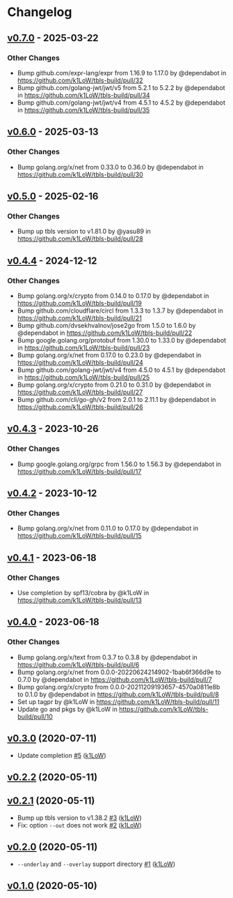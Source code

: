# Changelog

## [v0.7.0](https://github.com/k1LoW/tbls-build/compare/v0.6.0...v0.7.0) - 2025-03-22
### Other Changes
- Bump github.com/expr-lang/expr from 1.16.9 to 1.17.0 by @dependabot in https://github.com/k1LoW/tbls-build/pull/32
- Bump github.com/golang-jwt/jwt/v5 from 5.2.1 to 5.2.2 by @dependabot in https://github.com/k1LoW/tbls-build/pull/34
- Bump github.com/golang-jwt/jwt/v4 from 4.5.1 to 4.5.2 by @dependabot in https://github.com/k1LoW/tbls-build/pull/35

## [v0.6.0](https://github.com/k1LoW/tbls-build/compare/v0.5.0...v0.6.0) - 2025-03-13
### Other Changes
- Bump golang.org/x/net from 0.33.0 to 0.36.0 by @dependabot in https://github.com/k1LoW/tbls-build/pull/30

## [v0.5.0](https://github.com/k1LoW/tbls-build/compare/v0.4.4...v0.5.0) - 2025-02-16
### Other Changes
- Bump up tbls version to v1.81.0 by @yasu89 in https://github.com/k1LoW/tbls-build/pull/28

## [v0.4.4](https://github.com/k1LoW/tbls-build/compare/v0.4.3...v0.4.4) - 2024-12-12
### Other Changes
- Bump golang.org/x/crypto from 0.14.0 to 0.17.0 by @dependabot in https://github.com/k1LoW/tbls-build/pull/19
- Bump github.com/cloudflare/circl from 1.3.3 to 1.3.7 by @dependabot in https://github.com/k1LoW/tbls-build/pull/21
- Bump github.com/dvsekhvalnov/jose2go from 1.5.0 to 1.6.0 by @dependabot in https://github.com/k1LoW/tbls-build/pull/22
- Bump google.golang.org/protobuf from 1.30.0 to 1.33.0 by @dependabot in https://github.com/k1LoW/tbls-build/pull/23
- Bump golang.org/x/net from 0.17.0 to 0.23.0 by @dependabot in https://github.com/k1LoW/tbls-build/pull/24
- Bump github.com/golang-jwt/jwt/v4 from 4.5.0 to 4.5.1 by @dependabot in https://github.com/k1LoW/tbls-build/pull/25
- Bump golang.org/x/crypto from 0.21.0 to 0.31.0 by @dependabot in https://github.com/k1LoW/tbls-build/pull/27
- Bump github.com/cli/go-gh/v2 from 2.0.1 to 2.11.1 by @dependabot in https://github.com/k1LoW/tbls-build/pull/26

## [v0.4.3](https://github.com/k1LoW/tbls-build/compare/v0.4.2...v0.4.3) - 2023-10-26
### Other Changes
- Bump google.golang.org/grpc from 1.56.0 to 1.56.3 by @dependabot in https://github.com/k1LoW/tbls-build/pull/17

## [v0.4.2](https://github.com/k1LoW/tbls-build/compare/v0.4.1...v0.4.2) - 2023-10-12
### Other Changes
- Bump golang.org/x/net from 0.11.0 to 0.17.0 by @dependabot in https://github.com/k1LoW/tbls-build/pull/15

## [v0.4.1](https://github.com/k1LoW/tbls-build/compare/v0.4.0...v0.4.1) - 2023-06-18
### Other Changes
- Use completion by spf13/cobra by @k1LoW in https://github.com/k1LoW/tbls-build/pull/13

## [v0.4.0](https://github.com/k1LoW/tbls-build/compare/v0.3.0...v0.4.0) - 2023-06-18
### Other Changes
- Bump golang.org/x/text from 0.3.7 to 0.3.8 by @dependabot in https://github.com/k1LoW/tbls-build/pull/6
- Bump golang.org/x/net from 0.0.0-20220624214902-1bab6f366d9e to 0.7.0 by @dependabot in https://github.com/k1LoW/tbls-build/pull/7
- Bump golang.org/x/crypto from 0.0.0-20211209193657-4570a0811e8b to 0.1.0 by @dependabot in https://github.com/k1LoW/tbls-build/pull/8
- Set up tagpr by @k1LoW in https://github.com/k1LoW/tbls-build/pull/11
- Update go and pkgs by @k1LoW in https://github.com/k1LoW/tbls-build/pull/10

## [v0.3.0](https://github.com/k1LoW/tbls-build/compare/v0.2.2...v0.3.0) (2020-07-11)

* Update completion [#5](https://github.com/k1LoW/tbls-build/pull/5) ([k1LoW](https://github.com/k1LoW))

## [v0.2.2](https://github.com/k1LoW/tbls-build/compare/v0.2.1...v0.2.2) (2020-05-11)


## [v0.2.1](https://github.com/k1LoW/tbls-build/compare/v0.2.0...v0.2.1) (2020-05-11)

* Bump up tbls version to v1.38.2 [#3](https://github.com/k1LoW/tbls-build/pull/3) ([k1LoW](https://github.com/k1LoW))
* Fix: option `--out` does not work [#2](https://github.com/k1LoW/tbls-build/pull/2) ([k1LoW](https://github.com/k1LoW))

## [v0.2.0](https://github.com/k1LoW/tbls-build/compare/v0.1.0...v0.2.0) (2020-05-11)

* `--underlay` and `--overlay` support directory [#1](https://github.com/k1LoW/tbls-build/pull/1) ([k1LoW](https://github.com/k1LoW))

## [v0.1.0](https://github.com/k1LoW/tbls-build/compare/e88506862867...v0.1.0) (2020-05-10)
